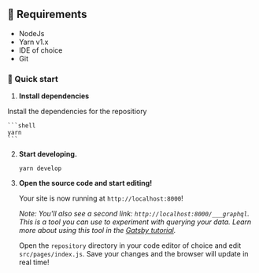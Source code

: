 ## 🚦 Requirements

-   NodeJs
-   Yarn v1.x
-   IDE of choice
-   Git

### 🚀 Quick start

1.  **Install dependencies**

Install the dependencies for the repositiory

    ```shell
    yarn
    ```

2.  **Start developing.**

    ```shell
    yarn develop
    ```

3.  **Open the source code and start editing!**

    Your site is now running at `http://localhost:8000`!

    _Note: You'll also see a second link: _`http://localhost:8000/___graphql`_. This is a tool you can use to experiment with querying your data. Learn more about using this tool in the [Gatsby tutorial](https://www.gatsbyjs.com/tutorial/part-five/#introducing-graphiql)._

    Open the `repository` directory in your code editor of choice and edit `src/pages/index.js`. Save your changes and the browser will update in real time!
